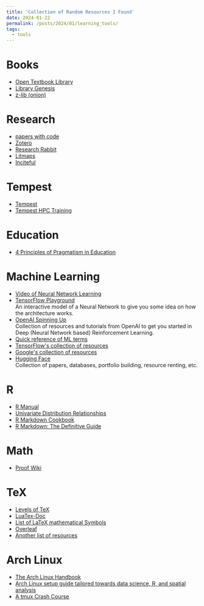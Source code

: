 ```yaml
---
title: 'Collection of Random Resources I Found'
date: 2024-01-22
permalink: /posts/2024/01/learning_tools/
tags:
  - tools
---
```


# Books
- [Open Textbook Library](https://open.umn.edu/opentextbooks/)
- [Library Genesis](https://libgen.is/)
- [z-lib (onion)](http://zlibrary24tuxziyiyfr7zd46ytefdqbqd2axkmxm4o5374ptpc52fad.onion/)

# Research
- [papers with code](https://paperswithcode.com/)
- [Zotero](https://www.zotero.org/)
- [Research Rabbit](https://researchrabbitapp.com/)
- [Litmaps](https://app.litmaps.com/)
- [Inciteful](https://inciteful.xyz/)

# Tempest
- [Tempest](https://tempest-web.msu.montana.edu/pun/sys/dashboard/)
- [Tempest HPC Training](https://montana.hosted.panopto.com/Panopto/Pages/Viewer.aspx?id=a36c1f4e-841b-43fa-9060-af85010f85c5)

# Education
- [4 Principles of Pragmatism in Education](https://helpfulprofessor.com/pragmatism-in-education/)

# Machine Learning
- [Video of Neural Network Learning](https://medium.com/deep-learning-101/how-to-generate-a-video-of-a-neural-network-learning-in-python-62f5c520e85c)
- [TensorFlow Playground](https://playground.tensorflow.org/)<Br>
  An interactive model of a Neural Network to give you some idea on how the architecture works.
- [OpenAI Spinning Up](https://spinningup.openai.com/en/latest/index.html)<Br>
  Collection of resources and tutorials from OpenAI to get you started in Deep (Neural Network based) Reinforcement Learning.
- [Quick reference of ML terms](https://developers.google.com/machine-learning/glossary)
- [TensorFlow's collection of resources](https://www.tensorflow.org/resources/learn-ml)
- [Google's collection of resources](https://developers.google.com/machine-learning/)
- [Hugging Face](https://huggingface.co/)<Br>
  Collection of papers, databases, portfolio building, resource renting, etc.

# R
- [R Manual](https://cran.r-project.org/doc/manuals/r-release/R-intro.html)
- [Univariate Distribution Relationships](https://www.math.wm.edu/~leemis/chart/UDR/UDR.html)
- [R Markdown Cookbook](https://bookdown.org/yihui/rmarkdown-cookbook/)
- [R Markdown: The Definitive Guide](https://bookdown.org/yihui/rmarkdown/)

# Math
- [Proof Wiki](https://proofwiki.org/wiki/)

# TeX
- [Levels of TeX](https://www.tug.org/levels.html)
- [LuaTex-Doc](https://ctan.mirrors.hoobly.com/info/luatex/lualatex-doc/lualatex-doc.pdf)
- [List of LaTeX mathematical Symbols](https://oeis.org/wiki/List_of_LaTeX_mathematical_symbols)
- [Overleaf](https://www.overleaf.com/project)
- [Another list of resources](https://latex.org/forum/viewtopic.php?f=5&t=2177)

# Arch Linux
- [The Arch Linux Handbook](https://www.freecodecamp.org/news/how-to-install-arch-linux/)
- [Arch Linux setup guide tailored towards data science, R, and spatial analysis](https://pat-s.me/arch-install-guide-for-r/)
- [A tmux Crash Course](https://thoughtbot.com/blog/a-tmux-crash-course)